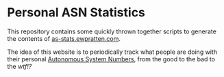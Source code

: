 # Personal ASN Statistics

This repository contains some quickly thrown together scripts to generate the contents of [as-stats.ewpratten.com](https://as-stats.ewpratten.com).

The idea of this website is to periodically track what people are doing with their personal [Autonomous System Numbers](https://en.wikipedia.org/wiki/Autonomous_system_(Internet)), from the good to the bad to the *wtf!?*

